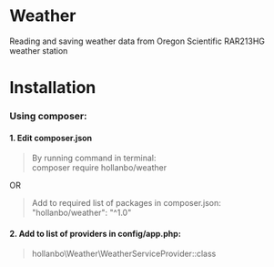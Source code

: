 # Weather
Reading and saving weather data from Oregon Scientific RAR213HG weather station

# Installation

### Using composer:

#### 1. Edit composer.json

> By running command in terminal:  
> composer require hollanbo/weather

OR

> Add to required list of packages in composer.json:  
> "hollanbo/weather": "^1.0"

#### 2. Add to list of providers in config/app.php:
> hollanbo\Weather\WeatherServiceProvider::class
